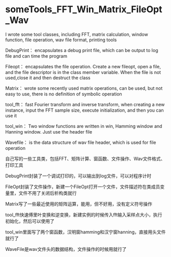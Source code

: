 # someTools_FFT_Win_Matrix_FileOpt_Wav
  I wrote some tool classes, including FFT, matrix calculation, window function, file operation, wav file format, printing tools
  
DebugPrint： encapsulates a debug print file, which can be output to log file and can time the program

Fileopt： encapsulates the file operation. Create a new fileopt, open a file, and the file descriptor is in the class member variable. When the file is not used,close it and then destruct the class

Matrix： wrote some recently used matrix operations, can be used, but not easy to use, there is no definition of symbolic operation

tool_fft： fast Fourier transform and inverse transform, when creating a new instance, input the FFT sample size, execute initialization, and then you can use it

tool_win： Two window functions are written in win, Hamming window and Hanning window. Just use the header file

Wavefile： is the data structure of wav file header, which is used for file operation

自己写的一些工具类，包括FFT、矩阵计算、窗函数、文件操作、Wav文件格式、打印工具

DebugPrint封装了一个调试打印的，可以输出到log文件，可以对程序计时

FileOpt封装了文件操作，新建一个FileOpt打开一个文件，文件描述符在类成员变量里，文件不用了关闭后析构类就行

Matrix写了一些最近使用的矩阵运算，能用，但不好用，没有定义符号操作

tool_fft快速傅里叶变换和逆变换，新建实例的时候传入fft输入采样点大小，执行初始化，然后可以使用了

tool_win里面写了两个窗函数，汉明窗hamming和汉宁窗hanning，直接用头文件就行了

WaveFile是wav文件头的数据结构，文件操作的时候用就行了
